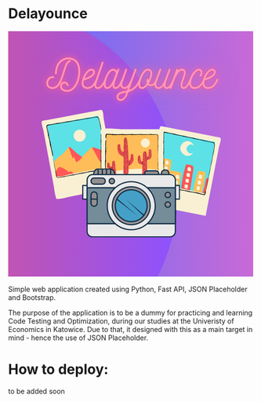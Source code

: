 # Delayounce
![alt text](https://raw.githubusercontent.com/Delayounce/Delayounce/main/logo.png)

Simple web application created using Python, Fast API, JSON Placeholder and Bootstrap.

The purpose of the application is to be a dummy for practicing and learning Code Testing and Optimization, during our studies at the Univeristy of Economics in Katowice. Due to that, it designed with this as a main target in mind - hence the use of JSON Placeholder.


# How to deploy:

to be added soon
